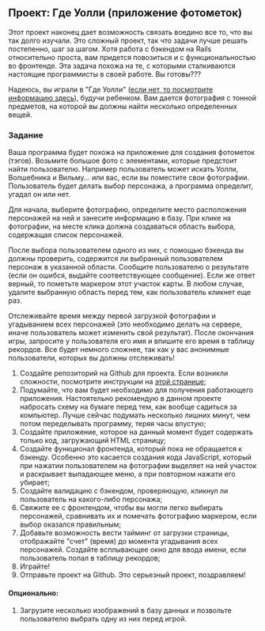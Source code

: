 ## Проект: Где Уолли (приложение фотометок)

Этот проект наконец дает возможность связать воедино все то, что вы так долго изучали. Это сложный проект, так что задачи лучше решать постепенно, шаг за шагом. Хотя работа с бэкендом на Rails относительно проста, вам придется повозиться и с функциональностью во фронтенде. Эта задача похожа на те, с которыми сталкиваются настоящие программисты в своей работе. Вы готовы???

Надеюсь, вы играли в "Где Уолли" ([если нет, то посмотрите информацию здесь](https://ru.wikipedia.org/wiki/Где_Уолли%3F)), будучи ребенком. Вам дается фотография с тонной предметов, на которой вы должны найти несколько определенных вещей.

### Задание

Ваша программа будет похожа на приложение для создания фотометок (тэгов). Возьмите большое фото с элементами, которые предстоит найти пользователю. Например пользователь может искать Уолли, Волшебника и Вильму... или вас, если вы поместите свои фотографии. Пользователь будет делать выбор персонажа, а программа определит, угадал он или нет.

Для начала, выберите фотографию, определите место расположения персонажей на ней и занесите информацию в базу. При клике на фотографии, на месте клика должна создаваться область выбора, содержащая список персонажей.

После выбора пользователем одного из них, с помощью бэкенда вы должны проверить, содержится ли выбранный пользователем персонаж в указанной области. Сообщите пользователю о результате (если он ошибся, выдайте соответствующее сообщение). Если же ответ верный, то пометьте маркером этот участок карты. В любом случае, удалите выбранную область перед тем, как пользователь кликнет еще раз.

Отслеживайте время между первой загрузкой фотографии и угадыванием всех персонажей (это необходимо делать на сервере, иначе пользователь может изменить свой результат). После окончания игры, запросите у пользователя его имя и впишите его время в таблицу рекордов. Все будет немного сложнее, так как у вас анонимные пользователи, которых вы должны отслеживать!

1. Создайте репозиторий на Github для проекта. Если возникли сложности, посмотрите инструкции на [этой странице](https://vectree.ru/task/45/3/0);
2. Подумайте, что вам будет необходимо для получения работающего приложения. Настоятельно рекомендую в данном проекте набросать схему на бумаге перед тем, как вообще садиться за компьютер. Лучше сейчас подумать несколько лишних минут, чем потом переделывать программу, теряя часы впустую;
3. Создайте приложение, которое на данный момент будет содержать только код, загружающий HTML страницу;
4. Создайте функционал фронтенда, который пока не обращается к бэкенду. Особенно это касается создания кода JavaScript, который при нажатии пользователем на фотографии выделяет на ней участок и раскрывает выпадающее меню, а при повторном нажати его убирает;
5. Создайте валидацию с бэкендом, проверяющую, кликнул ли пользователь на какого-либо персонажа;
6. Свяжите ее с фронтендом, чтобы вы могли легко выбирать персонажей, сравнивать их и помечать фотографию маркером, если выбор оказался правильным;
7. Добавьте возможность вести тайминг от загрузки страницы, отображайте "счет" (время) до момента угадывания всех персонажей. Создайте всплывающее окно для ввода имени, если пользователь попал в таблицу рекордов;
8. Играйте!
9. Отправьте проект на Github. Это серьезный проект, поздравляем!

#### Опционально:

1. Загрузите несколько изображений в базу данных и позвольте пользователю выбрать одну из них перед игрой.
